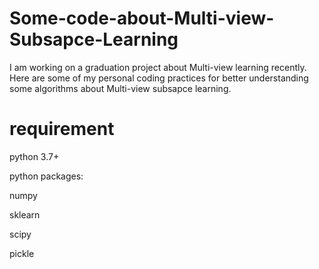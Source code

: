 # Some-code-about-Multi-view-Subsapce-Learning
I am working on a graduation project about Multi-view learning recently. Here are some of my personal coding practices for better understanding some algorithms about Multi-view subsapce learning.

# requirement
python 3.7+

python packages: 

numpy 

sklearn 

scipy 

pickle
